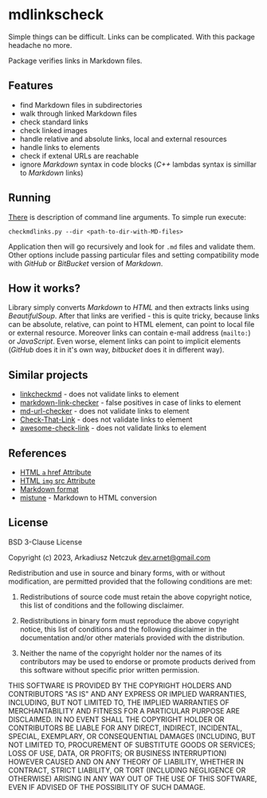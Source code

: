 # mdlinkscheck

Simple things can be difficult. Links can be complicated. With this package headache no more.

Package verifies links in Markdown files.


## Features

- find Markdown files in subdirectories
- walk through linked Markdown files
- check standard links
- check linked images
- handle relative and absolute links, local and external resources
- handle links to elements
- check if extenal URLs are reachable
- ignore *Markdown* syntax in code blocks (*C++* lambdas syntax is simillar to *Markdown* links)


## Running

[There](doc/cmdargs.md) is description of command line arguments. To simple run execute:
```
checkmdlinks.py --dir <path-to-dir-with-MD-files>
```
Application then will go recursively and look for `.md` files and validate them. Other options include passing
particular files and setting compatibility mode with *GitHub* or *BitBucket* version of *Markdown*.


## How it works?

Library simply converts *Markdown* to *HTML* and then extracts links using *BeautifulSoup*. After that links are
verified - this is quite tricky, because links can be absolute, relative, can point to HTML element, can point to
local file or external resource. Moreover links can contain e-mail address (`mailto:`) or *JavaScript*. Even worse,
element links can point to implicit elements (*GitHub* does it in it's own way, *bitbucket* does it in different way).


## Similar projects

- [linkcheckmd](https://github.com/scivision/linkchecker-markdown) - does not validate links to element
- [markdown-link-checker](https://pypi.org/project/markdown-link-checker/) - false positives in case of links to element
- [md-url-checker](https://pypi.org/project/md-url-check/) - does not validate links to element
- [Check-That-Link](https://pypi.org/project/Check-That-Link/) - does not validate links to element
- [awesome-check-link](https://pypi.org/project/awesome-check-link/) - does not validate links to element


## References

- [HTML `a` href Attribute](https://www.w3schools.com/tags/att_a_href.asp)
- [HTML `img` src Attribute](https://www.w3schools.com/tags/att_img_src.asp)
- [Markdown format](https://www.markdownguide.org/basic-syntax/)
- [mistune](https://github.com/lepture/mistune) - Markdown to HTML conversion


## License

BSD 3-Clause License

Copyright (c) 2023, Arkadiusz Netczuk <dev.arnet@gmail.com>

Redistribution and use in source and binary forms, with or without
modification, are permitted provided that the following conditions are met:

1. Redistributions of source code must retain the above copyright notice, this
   list of conditions and the following disclaimer.

2. Redistributions in binary form must reproduce the above copyright notice,
   this list of conditions and the following disclaimer in the documentation
   and/or other materials provided with the distribution.

3. Neither the name of the copyright holder nor the names of its
   contributors may be used to endorse or promote products derived from
   this software without specific prior written permission.

THIS SOFTWARE IS PROVIDED BY THE COPYRIGHT HOLDERS AND CONTRIBUTORS "AS IS"
AND ANY EXPRESS OR IMPLIED WARRANTIES, INCLUDING, BUT NOT LIMITED TO, THE
IMPLIED WARRANTIES OF MERCHANTABILITY AND FITNESS FOR A PARTICULAR PURPOSE ARE
DISCLAIMED. IN NO EVENT SHALL THE COPYRIGHT HOLDER OR CONTRIBUTORS BE LIABLE
FOR ANY DIRECT, INDIRECT, INCIDENTAL, SPECIAL, EXEMPLARY, OR CONSEQUENTIAL
DAMAGES (INCLUDING, BUT NOT LIMITED TO, PROCUREMENT OF SUBSTITUTE GOODS OR
SERVICES; LOSS OF USE, DATA, OR PROFITS; OR BUSINESS INTERRUPTION) HOWEVER
CAUSED AND ON ANY THEORY OF LIABILITY, WHETHER IN CONTRACT, STRICT LIABILITY,
OR TORT (INCLUDING NEGLIGENCE OR OTHERWISE) ARISING IN ANY WAY OUT OF THE USE
OF THIS SOFTWARE, EVEN IF ADVISED OF THE POSSIBILITY OF SUCH DAMAGE.
